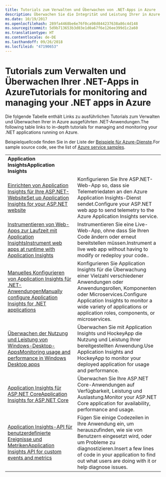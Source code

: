 ```yaml
---
title: Tutorials zum Verwalten und Überwachen von .NET-Apps in Azure
description: Überwachen Sie die Integrität und Leistung Ihrer in Azure ausgeführten .NET-Anwendung und Instrumentierungstelemetriedaten zum Speichern von Informationen über die Art der Verwendung ihrer App durch Benutzer.
ms.date: 10/19/2017
ms.openlocfilehash: 289fa4468be6e76f0ca98d844237638a86c4d148
ms.sourcegitcommit: 5d9b713653b3d03e1d0a67f6e126ee399d1c2a60
ms.translationtype: HT
ms.contentlocale: de-DE
ms.lasthandoff: 09/26/2018
ms.locfileid: "47190653"
---
```

# <a name="tutorials-for-monitoring-and-managing-your-net-apps-in-azure"></a><span data-ttu-id="e1e34-103">Tutorials zum Verwalten und Überwachen Ihrer .NET-Apps in Azure</span><span class="sxs-lookup"><span data-stu-id="e1e34-103">Tutorials for monitoring and managing your .NET apps in Azure</span></span>

<span data-ttu-id="e1e34-104">Die folgende Tabelle enthält Links zu ausführlichen Tutorials zum Verwalten und Überwachen Ihrer in Azure ausgeführten .NET-Anwendungen.</span><span class="sxs-lookup"><span data-stu-id="e1e34-104">The following table links to in-depth tutorials for managing and monitoring your .NET applications running on Azure.</span></span> 

<span data-ttu-id="e1e34-105">Beispielquellcode finden Sie in der Liste der [Beispiele für Azure-Dienste](https://azure.microsoft.com/resources/samples/?platform=dotnet).</span><span class="sxs-lookup"><span data-stu-id="e1e34-105">For sample source code, see the list of [Azure service samples](https://azure.microsoft.com/resources/samples/?platform=dotnet).</span></span>

| | |
|---|---|
| <span data-ttu-id="e1e34-106">**Application Insights**</span><span class="sxs-lookup"><span data-stu-id="e1e34-106">**Application Insights**</span></span> ||
| <span data-ttu-id="e1e34-107">[Einrichten von Application Insights für Ihre ASP.NET-Website][1]</span><span class="sxs-lookup"><span data-stu-id="e1e34-107">[Set up Application Insights for your ASP.NET website][1]</span></span> | <span data-ttu-id="e1e34-108">Konfigurieren Sie Ihre ASP.NET-Web-App so, dass sie Telemetriedaten an den Azure Application Insights-Dienst sendet.</span><span class="sxs-lookup"><span data-stu-id="e1e34-108">Configure your ASP.NET web app to send telemetry to the Azure Application Insights service.</span></span> | 
| <span data-ttu-id="e1e34-109">[Instrumentieren von Web-Apps zur Laufzeit mit Application Insights][2]</span><span class="sxs-lookup"><span data-stu-id="e1e34-109">[Instrument web apps at runtime with Application Insights][2]</span></span> | <span data-ttu-id="e1e34-110">Instrumentieren Sie eine Live-Web-App, ohne dass Sie Ihren Code ändern oder erneut bereitstellen müssen.</span><span class="sxs-lookup"><span data-stu-id="e1e34-110">Instrument a live web app without having to modify or redeploy your code..</span></span> | 
| <span data-ttu-id="e1e34-111">[Manuelles Konfigurieren von Application Insights für .NET-Anwendungen][3]</span><span class="sxs-lookup"><span data-stu-id="e1e34-111">[Manually configure Application Insights for .NET applications][3]</span></span> | <span data-ttu-id="e1e34-112">Konfigurieren Sie Application Insights für die Überwachung einer Vielzahl verschiedener Anwendungen oder Anwendungsrollen, Komponenten oder Microservices.</span><span class="sxs-lookup"><span data-stu-id="e1e34-112">Configure Application Insights to monitor a wide variety of applications or application roles, components, or microservices.</span></span> | 
| <span data-ttu-id="e1e34-113">[Überwachen der Nutzung und Leistung von Windows-Desktop-Apps][4]</span><span class="sxs-lookup"><span data-stu-id="e1e34-113">[Monitoring usage and performance in Windows Desktop apps][4]</span></span> | <span data-ttu-id="e1e34-114">Überwachen Sie mit Application Insights und HockeyApp die Nutzung und Leistung Ihrer bereitgestellten Anwendung.</span><span class="sxs-lookup"><span data-stu-id="e1e34-114">Use Application Insights and HockeyApp to monitor your deployed application for usage and performance.</span></span> | 
| <span data-ttu-id="e1e34-115">[Application Insights für ASP.NET Core][5]</span><span class="sxs-lookup"><span data-stu-id="e1e34-115">[Application Insights for ASP.NET Core][5]</span></span> | <span data-ttu-id="e1e34-116">Überwachen Sie Ihre ASP.NET Core-Anwendungen auf Verfügbarkeit, Leistung und Auslastung.</span><span class="sxs-lookup"><span data-stu-id="e1e34-116">Monitor your ASP.NET Core application for availability, performance and usage.</span></span> | 
| <span data-ttu-id="e1e34-117">[Application Insights-API für benutzerdefinierte Ereignisse und Metriken][6]</span><span class="sxs-lookup"><span data-stu-id="e1e34-117">[Application Insights API for custom events and metrics][6]</span></span> | <span data-ttu-id="e1e34-118">Fügen Sie einige Codezeilen in Ihre Anwendung ein, um herauszufinden, wie sie von Benutzern eingesetzt wird, oder um Probleme zu diagnostizieren.</span><span class="sxs-lookup"><span data-stu-id="e1e34-118">Insert a few lines of code in your application to find out what users are doing with it or help diagnose issues.</span></span> | 


[1]: /azure/application-insights/app-insights-asp-net
[2]: /azure/application-insights/app-insights-monitor-performance-live-website-now
[3]: /azure/application-insights/app-insights-windows-services
[4]: /azure/application-insights/app-insights-windows-desktop
[5]: /azure/application-insights/app-insights-asp-net-core
[6]: /azure/application-insights/app-insights-api-custom-events-metrics
